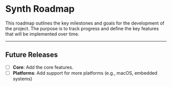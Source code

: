 # Synth Roadmap

This roadmap outlines the key milestones and goals for the development of the project. The purpose is to track progress and define the key features that will be implemented over time.

---

## Future Releases
- [ ] **Core**: Add the core features.
- [ ] **Platforms**: Add support for more platforms (e.g., macOS, embedded systems)
<!-- - [ ] **Documentation**: Expand and improve example explanations -->
